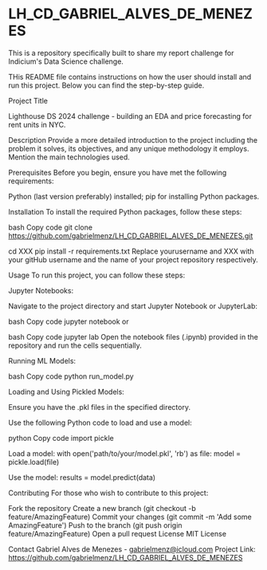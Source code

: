 # LH_CD_GABRIEL_ALVES_DE_MENEZES
This is a repository specifically built to share my report challenge for Indicium's Data Science challenge.

THis README file contains instructions on how the user should install and run this project. Below you can find the step-by-step guide.

Project Title

Lighthouse DS 2024 challenge - building an EDA and price forecasting for rent units in NYC.

Description
Provide a more detailed introduction to the project including the problem it solves, its objectives, and any unique methodology it employs. Mention the main technologies used.

Prerequisites
Before you begin, ensure you have met the following requirements:

Python (last version preferably) installed;
pip for installing Python packages.

Installation
To install the required Python packages, follow these steps:

bash
Copy code
git clone https://github.com/gabrielmenz/LH_CD_GABRIEL_ALVES_DE_MENEZES.git

cd  XXX
pip install -r requirements.txt
Replace yourusername and XXX with your gitHub username and the name of your project repository respectively.

Usage
To run this project, you can follow these steps:

Jupyter Notebooks:

Navigate to the project directory and start Jupyter Notebook or JupyterLab:

bash
Copy code
jupyter notebook
or

bash
Copy code
jupyter lab
Open the notebook files (.ipynb) provided in the repository and run the cells sequentially.

Running ML Models:

bash
Copy code
python run_model.py

Loading and Using Pickled Models:

Ensure you have the .pkl files in the specified directory.

Use the following Python code to load and use a model:

python
Copy code
import pickle

Load a model:
with open('path/to/your/model.pkl', 'rb') as file:
    model = pickle.load(file)

Use the model:
results = model.predict(data)


Contributing
For those who wish to contribute to this project:

Fork the repository
Create a new branch (git checkout -b feature/AmazingFeature)
Commit your changes (git commit -m 'Add some AmazingFeature')
Push to the branch (git push origin feature/AmazingFeature)
Open a pull request
License
MIT License

Contact
Gabriel Alves de Menezes - gabrielmenz@icloud.com
Project Link: https://github.com/gabrielmenz/LH_CD_GABRIEL_ALVES_DE_MENEZES

